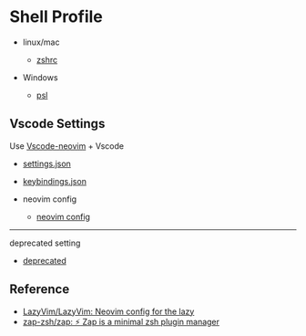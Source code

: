 # Shell Profile

- linux/mac
  - [zshrc](./.zshrc)

- Windows
  - [psl](./Microsoft.PowerShell_profile.ps1)

## Vscode Settings

Use [Vscode-neovim](https://github.com/vscode-neovim/vscode-neovim) + Vscode

- [settings.json](./vscode/settings.json)
- [keybindings.json](./vscode/keybindings.json)

- neovim config
  - [neovim config](https://github.com/Deuscx/lazyvim)
---
deprecated setting

- [deprecated](./deprecated)


## Reference

- [LazyVim/LazyVim: Neovim config for the lazy](https://github.com/LazyVim/LazyVim)
- [zap-zsh/zap: :zap: Zap is a minimal zsh plugin manager](https://github.com/zap-zsh/zap)
